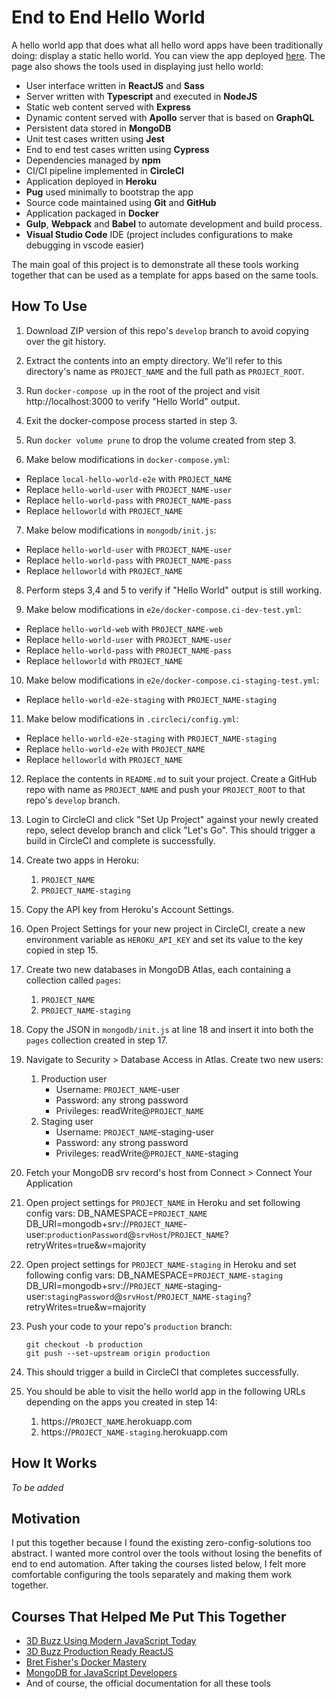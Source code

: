 # End to End Hello World

A hello world app that does what all hello word apps have been traditionally doing: display a static hello world. You can view the app deployed [here](https://hello-world-e2e.herokuapp.com/). The page also shows the tools used in displaying just hello world:

* User interface written in **ReactJS** and **Sass**
* Server written with **Typescript** and executed in **NodeJS**
* Static web content served with **Express**
* Dynamic content served with **Apollo** server that is based on **GraphQL**
* Persistent data stored in **MongoDB**
* Unit test cases written using **Jest**
* End to end test cases written using **Cypress**
* Dependencies managed by **npm**
* CI/CI pipeline implemented in **CircleCI**
* Application deployed in **Heroku**
* **Pug** used minimally to bootstrap the app
* Source code maintained using **Git** and **GitHub**
* Application packaged in **Docker**
* **Gulp**, **Webpack** and **Babel** to automate development and build process.
* **Visual Studio Code** IDE (project includes configurations to make debugging in vscode easier)

The main goal of this project is to demonstrate all these tools working together that can be used as a template for apps based on the same tools.

## How To Use
1) Download ZIP version of this repo's `develop` branch to avoid copying over the git history.
2) Extract the contents into an empty directory. We'll refer to this directory's name as `PROJECT_NAME` and the full path as `PROJECT_ROOT`.
3) Run `docker-compose up` in the root of the project and visit http://localhost:3000 to verify "Hello World" output.
4) Exit the docker-compose process started in step 3.
5) Run `docker volume prune` to drop the volume created from step 3.

6) Make below modifications in `docker-compose.yml`:
* Replace `local-hello-world-e2e` with `PROJECT_NAME`
* Replace `hello-world-user` with `PROJECT_NAME-user`
* Replace `hello-world-pass` with `PROJECT_NAME-pass`
* Replace `helloworld` with `PROJECT_NAME`

7) Make below modifications in `mongodb/init.js`:
* Replace `hello-world-user` with `PROJECT_NAME-user`
* Replace `hello-world-pass` with `PROJECT_NAME-pass`
* Replace `helloworld` with `PROJECT_NAME`

8) Perform steps 3,4 and 5 to verify if "Hello World" output is still working.

9) Make below modifications in `e2e/docker-compose.ci-dev-test.yml`:
* Replace `hello-world-web` with `PROJECT_NAME-web`
* Replace `hello-world-user` with `PROJECT_NAME-user`
* Replace `hello-world-pass` with `PROJECT_NAME-pass`
* Replace `helloworld` with `PROJECT_NAME`

10) Make below modifications in `e2e/docker-compose.ci-staging-test.yml`:
* Replace `hello-world-e2e-staging` with `PROJECT_NAME-staging`

11) Make below modifications in `.circleci/config.yml`:
* Replace `hello-world-e2e-staging` with `PROJECT_NAME-staging`
* Replace `hello-world-e2e` with `PROJECT_NAME`
* Replace `helloworld` with `PROJECT_NAME`

12) Replace the contents in `README.md` to suit your project. Create a GitHub repo with name as `PROJECT_NAME` and push your `PROJECT_ROOT` to that repo's `develop` branch.

13) Login to CircleCI and click "Set Up Project" against your newly created repo, select develop branch and click "Let's Go". This should trigger a build in CircleCI and complete is successfully.

14) Create two apps in Heroku:
    1) `PROJECT_NAME`
    2) `PROJECT_NAME-staging`

15) Copy the API key from Heroku's Account Settings.

16) Open Project Settings for your new project in CircleCI, create a new environment variable as `HEROKU_API_KEY` and set its value to the key copied in step 15.

17) Create two new databases in MongoDB Atlas, each containing a collection called `pages`:
    1) `PROJECT_NAME`
    2) `PROJECT_NAME-staging`

18) Copy the JSON in `mongodb/init.js` at line 18 and insert it into both the `pages` collection created in step 17.

19) Navigate to Security > Database Access in Atlas. Create two new users:
    1) Production user
        * Username: `PROJECT_NAME`-user
        * Password: any strong password
        * Privileges: readWrite@`PROJECT_NAME`
    2) Staging user
        * Username: `PROJECT_NAME`-staging-user
        * Password: any strong password
        * Privileges: readWrite@`PROJECT_NAME`-staging

21) Fetch your MongoDB srv record's host from Connect > Connect Your Application

20) Open project settings for `PROJECT_NAME` in Heroku and set following config vars:
    DB_NAMESPACE=`PROJECT_NAME`
    DB_URI=mongodb+srv://`PROJECT_NAME`-user:`productionPassword`@`srvHost`/`PROJECT_NAME`?retryWrites=true&w=majority

21) Open project settings for `PROJECT_NAME-staging` in Heroku and set following config vars:
    DB_NAMESPACE=`PROJECT_NAME-staging`
    DB_URI=mongodb+srv://`PROJECT_NAME`-staging-user:`stagingPassword`@`srvHost`/`PROJECT_NAME-staging`?retryWrites=true&w=majority

22) Push your code to your repo's `production` branch:

        git checkout -b production
        git push --set-upstream origin production

23) This should trigger a build in CircleCI that completes successfully.

24) You should be able to visit the hello world app in the following URLs depending on the apps you created in step 14:

    1) https://`PROJECT_NAME`.herokuapp.com
    2) https://`PROJECT_NAME-staging`.herokuapp.com

## How It Works
*To be added*

## Motivation
I put this together because I found the existing zero-config-solutions too abstract. I wanted more control over the tools without losing the benefits of end to end automation. After taking the courses listed below, I felt more comfortable configuring the tools separately and making them work together.

## Courses That Helped Me Put This Together

* [3D Buzz Using Modern JavaScript Today](https://archive.org/download/3dbuzz-archive/modern-javascript--part-01/)
* [3D Buzz Production Ready ReactJS](https://archive.org/download/3dbuzz-archive/react-js-production-ready-apps-part-01/)
* [Bret Fisher's Docker Mastery](https://www.udemy.com/course/docker-mastery/)
* [MongoDB for JavaScript Developers](https://university.mongodb.com/courses/M220JS/about)
* And of course, the official documentation for all these tools